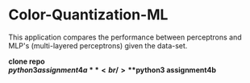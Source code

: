# Color-Quantization-ML

This application compares the performance between perceptrons and MLP's (multi-layered perceptrons) given the data-set.

**clone repo** <br/>
**$python3 assignment4a** <br/>
**$python3 assignment4b**
